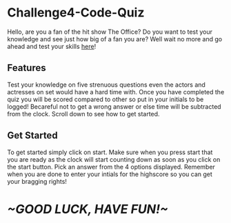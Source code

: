 # Challenge4-Code-Quiz

Hello, are you a fan of the hit show The Office? Do you want to test your knowledge and see just how big of a fan you are? Well wait no more and go ahead and test your skills [here]()!

## Features

Test your knowledge on five strenuous questions even the actors and actresses on set would have a hard time with. Once you have completed the quiz you will be scored compared to other so put in your initials to be logged! Becareful not to get a wrong answer or else time will be subtracted from the clock. Scroll down to see how to get started.

## Get Started

To get started simply click on start. Make sure when you press start that you are ready as the clock will start counting down as soon as you click on the start button. Pick an answer from the 4 options displayed. Remember when you are done to enter your intials for the highscore so you can get your bragging rights!

# *~GOOD LUCK, HAVE FUN!~*